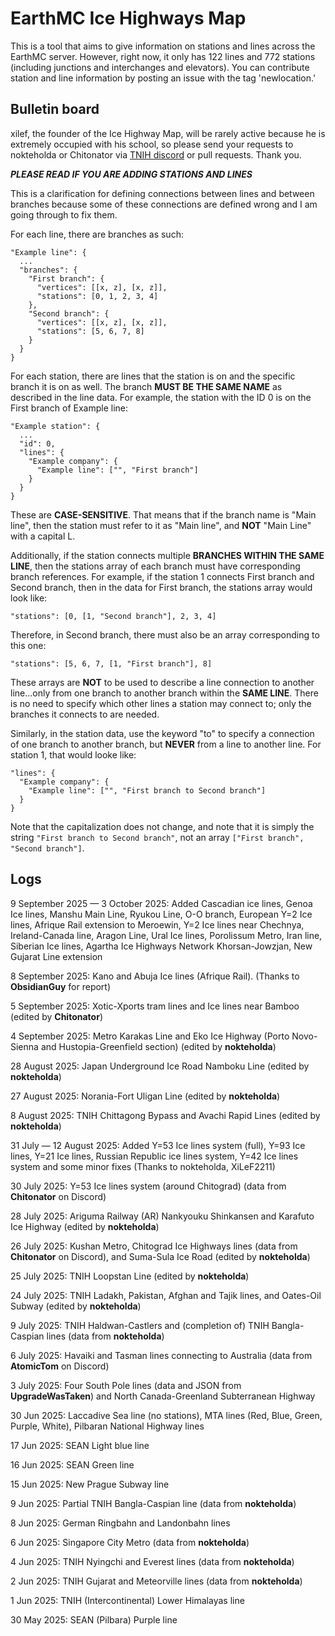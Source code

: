 # EarthMC Ice Highways Map

This is a tool that aims to give information on stations and lines across the EarthMC server. However, right now, 
it only has 122 lines and 772 stations (including junctions and interchanges and elevators). You can contribute station and line information by posting an issue with the tag 'newlocation.'

## Bulletin board

xilef, the founder of the Ice Highway Map, will be rarely active because he is extremely occupied with his school, so please send your requests to nokteholda or Chitonator via [TNIH discord](https://discord.gg/SK8r4Ce25U) or pull requests. Thank you.

***PLEASE READ IF YOU ARE ADDING STATIONS AND LINES***

This is a clarification for defining connections between lines and between branches because some of these connections are defined wrong and I am going through to fix them.

For each line, there are branches as such:
```
"Example line": {
  ...
  "branches": {
    "First branch": {
      "vertices": [[x, z], [x, z]],
      "stations": [0, 1, 2, 3, 4]
    },
    "Second branch": {
      "vertices": [[x, z], [x, z]],
      "stations": [5, 6, 7, 8]
    }
  }
}
```
For each station, there are lines that the station is on and the specific branch it is on as well. The branch **MUST BE THE SAME NAME** as described in the line data. For example, the station with the ID 0 is on the First branch of Example line:
```
"Example station": {
  ...
  "id": 0,
  "lines": {
    "Example company": {
      "Example line": ["", "First branch"]
    }
  }
}
```
These are **CASE-SENSITIVE**. That means that if the branch name is "Main line", then the station must refer to it as "Main line", and **NOT** "Main Line" with a capital L.

Additionally, if the station connects multiple **BRANCHES WITHIN THE SAME LINE**, then the stations array of each branch must have corresponding branch references. For example, if the station 1 connects First branch and Second branch, then in the data for First branch, the stations array would look like:

`"stations": [0, [1, "Second branch"], 2, 3, 4]`

Therefore, in Second branch, there must also be an array corresponding to this one:

`"stations": [5, 6, 7, [1, "First branch"], 8]`

These arrays are **NOT** to be used to describe a line connection to another line...only from one branch to another branch within the **SAME LINE**. There is no need to specify which other lines a station may connect to; only the branches it connects to are needed.

Similarly, in the station data, use the keyword "to" to specify a connection of one branch to another branch, but **NEVER** from a line to another line. For station 1, that would looke like:
```
"lines": {
  "Example company": {
    "Example line": ["", "First branch to Second branch"]
  }
}
```
Note that the capitalization does not change, and note that it is simply the string `"First branch to Second branch"`, not an array `["First branch", "Second branch"]`.

## Logs

9 September 2025 — 3 October 2025: Added Cascadian ice lines, Genoa Ice lines, Manshu Main Line, Ryukou Line, O-O branch, European Y=2 Ice lines, Afrique Rail extension to Meroewin, Y=2 Ice lines near Chechnya,  Ireland-Canada line, Aragon Line, Ural Ice lines, Porolissum Metro, Iran line, Siberian Ice lines, Agartha Ice Highways Network Khorsan-Jowzjan, New Gujarat Line extension

8 September 2025: Kano and Abuja Ice lines (Afrique Rail). (Thanks to **ObsidianGuy** for report)

5 September 2025: Xotic-Xports tram lines and Ice lines near Bamboo (edited by **Chitonator**)

4 September 2025: Metro Karakas Line and Eko Ice Highway (Porto Novo-Sienna and Hustopia-Greenfield section) (edited by **nokteholda**)

28 August 2025: Japan Underground Ice Road Namboku Line (edited by **nokteholda**)

27 August 2025: Norania-Fort Uligan Line (edited by **nokteholda**)

8 August 2025: TNIH Chittagong Bypass and Avachi Rapid Lines (edited by **nokteholda**)

31 July — 12 August 2025: Added Y=53 Ice lines system (full), Y=93 Ice lines, Y=21 Ice lines, Russian Republic ice lines system, Y=42 Ice lines system and some minor fixes (Thanks to nokteholda, XiLeF2211)

30 July 2025: Y=53 Ice lines system (around Chitograd) (data from **Chitonator** on Discord)

28 July 2025: Ariguma Railway (AR) Nankyouku Shinkansen and Karafuto Ice Highway (edited by **nokteholda**)

26 July 2025: Kushan Metro, Chitograd Ice Highways lines (data from **Chitonator** on Discord), and Suma-Sula Ice Road (edited by **nokteholda**)

25 July 2025: TNIH Loopstan Line (edited by **nokteholda**)

24 July 2025: TNIH Ladakh, Pakistan, Afghan and Tajik lines, and Oates-Oil Subway (edited by **nokteholda**)

9 July 2025: TNIH Haldwan-Castlers and (completion of) TNIH Bangla-Caspian lines (data from **nokteholda**)

6 July 2025: Havaiki and Tasman lines connecting to Australia (data from **AtomicTom** on Discord)

3 July 2025: Four South Pole lines (data and JSON from **UpgradeWasTaken**) and North Canada-Greenland Subterranean Highway

30 Jun 2025: Laccadive Sea line (no stations), MTA lines (Red, Blue, Green, Purple, White), Pilbaran National Highway lines

17 Jun 2025: SEAN Light blue line

16 Jun 2025: SEAN Green line

15 Jun 2025: New Prague Subway line

9 Jun 2025: Partial TNIH Bangla-Caspian line (data from **nokteholda**)

8 Jun 2025: German Ringbahn and Landonbahn lines

6 Jun 2025: Singapore City Metro (data from **nokteholda**)

4 Jun 2025: TNIH Nyingchi and Everest lines (data from **nokteholda**)

2 Jun 2025: TNIH Gujarat and Meteorville lines (data from **nokteholda**)

1 Jun 2025: TNIH (Intercontinental) Lower Himalayas line

30 May 2025: SEAN (Pilbara) Purple line
